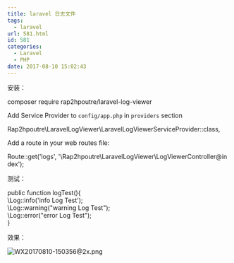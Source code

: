 ```yaml
---
title: laravel 日志文件
tags:
  - laravel
url: 581.html
id: 581
categories:
  - Laravel
  - PHP
date: 2017-08-10 15:02:43
---
```


安装：

composer require rap2hpoutre/laravel-log-viewer

Add Service Provider to `config/app.php` in `providers` section

Rap2hpoutre\\LaravelLogViewer\\LaravelLogViewerServiceProvider::class,

Add a route in your web routes file:

Route::get('logs', '\\Rap2hpoutre\\LaravelLogViewer\\LogViewerController@index');

  

测试：

public function logTest(){  
 \\Log::info('info Log Test');  
 \\Log::warning("warning Log Test");  
 \\Log::error("error Log Test");  
}

  

效果：

![WX20170810-150356@2x.png](/ueditor/php/upload/image/20170810/1502348540516640.png "1502348540516640.png")